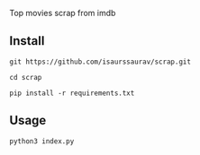 Top movies scrap from imdb

## Install

`git https://github.com/isaurssaurav/scrap.git`

`cd scrap`

`pip install -r requirements.txt`

## Usage

`python3 index.py`

